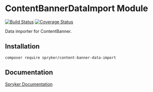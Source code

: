 # ContentBannerDataImport Module
[![Build Status](https://travis-ci.org/spryker/content-banner-data-import.svg)](https://travis-ci.org/spryker/content-banner-data-import)
[![Coverage Status](https://coveralls.io/repos/github/spryker/content-banner-data-import/badge.svg)](https://coveralls.io/github/spryker/content-banner-data-import)

Data importer for ContentBanner.

## Installation

```
composer require spryker/content-banner-data-import
```

## Documentation

[Spryker Documentation](https://academy.spryker.com/developing_with_spryker/module_guide/modules.html)
